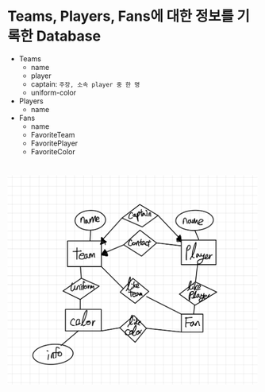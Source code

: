 # Teams, Players, Fans에 대한 정보를 기록한 Database

- Teams
    - name
    - player
    - captain: `주장, 소속 player 중 한 명`
    - uniform-color
- Players
    - name
- Fans
    - name
    - FavoriteTeam
    - FavoritePlayer
    - FavoriteColor

#

![](images/prac_2_submit.jpeg)